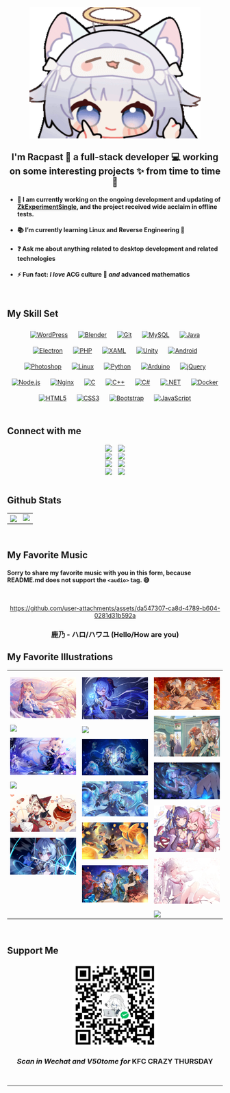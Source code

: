 <div align="center">
<img src="https://raw.githubusercontent.com/racpast/racpast/refs/heads/main/img/profile.gif" align="center" height="" width="400" />
</div>  


## <div align="center">I'm **Racpast** 🍻 a  full-stack developer 💻 working on **some interesting projects** ✨ from time to time 🦎</div>  

  
- #### 💬 I am currently working on the ongoing development and updating of [**ZkExperimentSingle**](https://github.com/racpast/ZkExperimentSingle), and the project received **wide acclaim** in offline tests.  
  

- #### 📚 I’m currently learning **Linux** and **Reverse Engineering** 🌌  
  

- #### ❓ Ask me about anything related to **desktop development** and related **technologies**  
  

- #### ⚡ Fun fact: *I love* **ACG culture** 🥰 *and* **advanced mathematics**  
  

<br/>

## My Skill Set  
<div align="center">  
<a href="https://wordpress.com/" target="_blank"><img style="margin: 10px" src="https://profilinator.rishav.dev/skills-assets/wordpress.png" alt="WordPress" height="50" /></a>  
<a href="https://www.blender.org/" target="_blank"><img style="margin: 10px" src="https://profilinator.rishav.dev/skills-assets/blender_community_badge_white.svg" alt="Blender" height="50" /></a>  
<a href="https://github.com/" target="_blank"><img style="margin: 10px" src="https://profilinator.rishav.dev/skills-assets/git-scm-icon.svg" alt="Git" height="50" /></a>  
<a href="https://www.mysql.com/" target="_blank"><img style="margin: 10px" src="https://profilinator.rishav.dev/skills-assets/mysql-original-wordmark.svg" alt="MySQL" height="50" /></a>  
<a href="https://www.java.com/" target="_blank"><img style="margin: 10px" src="https://profilinator.rishav.dev/skills-assets/java-original-wordmark.svg" alt="Java" height="50" /></a>  
<a href="https://www.electronjs.org/" target="_blank"><img style="margin: 10px" src="https://profilinator.rishav.dev/skills-assets/electron-original.svg" alt="Electron" height="50" /></a>  
<a href="https://www.php.net/" target="_blank"><img style="margin: 10px" src="https://profilinator.rishav.dev/skills-assets/php-original.svg" alt="PHP" height="50" /></a>  
<a href="https://docs.microsoft.com/en-us/dotnet/desktop/wpf/xaml/" target="_blank"><img style="margin: 10px" src="https://profilinator.rishav.dev/skills-assets/xaml.png" alt="XAML" height="50" /></a>  
<a href="https://unity.com/" target="_blank"><img style="margin: 10px" src="https://profilinator.rishav.dev/skills-assets/unity.png" alt="Unity" height="50" /></a>  
<a href="https://www.android.com/intl/en_in/" target="_blank"><img style="margin: 10px" src="https://profilinator.rishav.dev/skills-assets/android-original-wordmark.svg" alt="Android" height="50" /></a>  
<a href="https://www.adobe.com/in/products/photoshop.html" target="_blank"><img style="margin: 10px" src="https://profilinator.rishav.dev/skills-assets/photoshop-plain.svg" alt="Photoshop" height="50" /></a>  
<a href="https://www.linux.org/" target="_blank"><img style="margin: 10px" src="https://profilinator.rishav.dev/skills-assets/linux-original.svg" alt="Linux" height="50" /></a>  
<a href="https://www.python.org/" target="_blank"><img style="margin: 10px" src="https://profilinator.rishav.dev/skills-assets/python-original.svg" alt="Python" height="50" /></a>  
<a href="https://www.arduino.cc/" target="_blank"><img style="margin: 10px" src="https://profilinator.rishav.dev/skills-assets/arduino.png" alt="Arduino" height="50" /></a>  
<a href="https://jquery.com/" target="_blank"><img style="margin: 10px" src="https://profilinator.rishav.dev/skills-assets/jquery.png" alt="jQuery" height="50" /></a>  
<a href="https://nodejs.org/" target="_blank"><img style="margin: 10px" src="https://profilinator.rishav.dev/skills-assets/nodejs-original-wordmark.svg" alt="Node.js" height="50" /></a>  
<a href="https://www.nginx.com/" target="_blank"><img style="margin: 10px" src="https://profilinator.rishav.dev/skills-assets/nginx-original.svg" alt="Nginx" height="50" /></a>  
<a href="https://www.cprogramming.com/" target="_blank"><img style="margin: 10px" src="https://profilinator.rishav.dev/skills-assets/c-original.svg" alt="C" height="50" /></a>  
<a href="https://www.cplusplus.com/" target="_blank"><img style="margin: 10px" src="https://profilinator.rishav.dev/skills-assets/cplusplus-original.svg" alt="C++" height="50" /></a>  
<a href="https://docs.microsoft.com/en-us/dotnet/csharp/" target="_blank"><img style="margin: 10px" src="https://profilinator.rishav.dev/skills-assets/csharp-original.svg" alt="C#" height="50" /></a>  
<a href="https://dotnet.microsoft.com/download/dotnet-framework" target="_blank"><img style="margin: 10px" src="https://profilinator.rishav.dev/skills-assets/dot-net-original-wordmark.svg" alt=".NET" height="50" /></a>  
<a href="https://www.docker.com/" target="_blank"><img style="margin: 10px" src="https://profilinator.rishav.dev/skills-assets/docker-original-wordmark.svg" alt="Docker" height="50" /></a>  
<a href="https://en.wikipedia.org/wiki/HTML5" target="_blank"><img style="margin: 10px" src="https://profilinator.rishav.dev/skills-assets/html5-original-wordmark.svg" alt="HTML5" height="50" /></a>  
<a href="https://www.w3schools.com/css/" target="_blank"><img style="margin: 10px" src="https://profilinator.rishav.dev/skills-assets/css3-original-wordmark.svg" alt="CSS3" height="50" /></a>  
<a href="https://getbootstrap.com/docs/3.4/javascript/" target="_blank"><img style="margin: 10px" src="https://profilinator.rishav.dev/skills-assets/bootstrap-plain.svg" alt="Bootstrap" height="50" /></a>  
<a href="https://www.javascript.com/" target="_blank"><img style="margin: 10px" src="https://profilinator.rishav.dev/skills-assets/javascript-original.svg" alt="JavaScript" height="50" /></a>  
</div>  

<br/>  


## Connect with me  
<div align="center">
<img src="https://img.shields.io/badge/QQ-235268680-blue?logo=tencentqq&color=blue" style="margin-right:10px" align="center" height="" width="" />
<img src="https://img.shields.io/badge/Wechat-racpast-blue?logo=wechat&color=green" align="center" height="" width="" />
</div>  

<div align="center">
<a href="mailto:yaojun.mail@qq.com"><img src="https://img.shields.io/badge/Email-yaojun.mail%40qq.com-blue?logo=maildotru&color=purple" style="margin-right:10px" align="center" height="" width="" /></a>
<a href="mailto:olleebrbscfsi9@163.com"><img src="https://img.shields.io/badge/Email-olleebrbscfsi9%40163.com-blue?logo=maildotru&color=yellow" align="center" height="" width="" /></a>
</div>  

<div align="center">
<img src="https://img.shields.io/badge/KFC%20CRAZY%20THURSDAY-V50tome-blue?logo=kfc&labelColor=darkred&color=red" style="margin-right:10px" align="center" height="" width="" />
<a href="https://github.com/racpast/" target="_blank"><img src="https://img.shields.io/badge/Github-Racpast-blue?logo=github&color=orange" align="center" height="" width="" /></a>
</div>  

<div align="center">
<a href="https://www.pixiv.net/users/90591249" target="_blank"><img src="https://img.shields.io/badge/Pixiv-Racpast-blue?logo=pixiv&color=blue" style="margin-right:10px" align="center" height="" width="" /></a>
<a href="https://www.linkedin.com/in/racpast-atom-639b2b263/" target="_blank"><img src="https://img.shields.io/badge/LinkedIn-blue?logo=linkedin&color=royalblue" align="center" height="" width="" /></a>
</div>  

<br/>  


## Github Stats  
<table><tr><td valign="top" width="50%">

<div align="center"><img src="https://github-readme-stats.vercel.app/api/top-langs/?username=racpast&hide_border=true&layout=compact" align="center" style="width: 100%" /></div>

</td><td valign="top" width="50%">

<img src="https://github-readme-stats.vercel.app/api?username=racpast&show_icons=true&count_private=true&hide_border=true" align="left" style="width: 100%" />

</td></tr></table>  

<br/>  


## My Favorite Music
#### Sorry to share my favorite music with you in this form, because README.md **does not support** the `<audio>` tag. 😅
<br/>
<div align="center" width="60%">


https://github.com/user-attachments/assets/da547307-ca8d-4789-b604-0281d31b592a


### 鹿乃 - ハロ/ハワユ (Hello/How are you)
</div>  


## My Favorite Illustrations  
<table><tr><td valign="top" width="33%">


<img src="https://raw.githubusercontent.com/racpast/racpast/refs/heads/main/img/1.jpg" align="center" style="width: 100%" /><br/>  
  

<img src="https://raw.githubusercontent.com/racpast/racpast/refs/heads/main/img/2.png" align="center" style="width: 100%" /><br/>  
  

<img src="https://raw.githubusercontent.com/racpast/racpast/refs/heads/main/img/3.jpg" align="center" style="width: 100%" /><br/>  
  

<img src="https://raw.githubusercontent.com/racpast/racpast/refs/heads/main/img/4.png" align="center" style="width: 100%" /><br/>  
  

<img src="https://raw.githubusercontent.com/racpast/racpast/refs/heads/main/img/5.jpg" align="center" style="width: 100%" /><br/>  
  

<img src="https://raw.githubusercontent.com/racpast/racpast/refs/heads/main/img/6.png" align="center" style="width: 100%" />  


</td><td valign="top" width="33%">

<img src="https://raw.githubusercontent.com/racpast/racpast/refs/heads/main/img/7.jpg" align="center" style="width: 100%" /><br/>  
  

<img src="https://raw.githubusercontent.com/racpast/racpast/refs/heads/main/img/8.png" align="center" style="width: 100%" /><br/>  
  

<img src="https://raw.githubusercontent.com/racpast/racpast/refs/heads/main/img/9.jpg" align="center" style="width: 100%" /><br/>  
  

<img src="https://raw.githubusercontent.com/racpast/racpast/refs/heads/main/img/10.jpg" align="center" style="width: 100%" /><br/>  
  

<img src="https://raw.githubusercontent.com/racpast/racpast/refs/heads/main/img/11.jpg" align="center" style="width: 100%" /><br/>  
  

<img src="https://raw.githubusercontent.com/racpast/racpast/refs/heads/main/img/12.jpg" align="center" style="width: 100%" />  


</td><td valign="top" width="33%">

<img src="https://raw.githubusercontent.com/racpast/racpast/refs/heads/main/img/13.jpg" align="center" style="width: 100%" /><br/>  
  

<img src="https://raw.githubusercontent.com/racpast/racpast/refs/heads/main/img/14.jpg" align="center" style="width: 100%" /><br/>  
  

<img src="https://raw.githubusercontent.com/racpast/racpast/refs/heads/main/img/15.jpg" align="center" style="width: 100%" /><br/>  
  

<img src="https://raw.githubusercontent.com/racpast/racpast/refs/heads/main/img/16.jpg" align="center" style="width: 100%" /><br/>  
  

<img src="https://raw.githubusercontent.com/racpast/racpast/refs/heads/main/img/17.jpg" align="center" style="width: 100%" /><br/>  
  

<img src="https://raw.githubusercontent.com/racpast/racpast/refs/heads/main/img/18.png" align="center" style="width: 100%" />  


</td></tr></table>  

<br/>  


## Support Me  
<div align="center">
<img src="https://raw.githubusercontent.com/racpast/racpast/refs/heads/main/img/wechatpay.png" align="center" height="" width="200" />
</div>  
  

### <div align="center">*Scan in Wechat and V50tome for* **KFC CRAZY THURSDAY**</div>  

<br />

----
